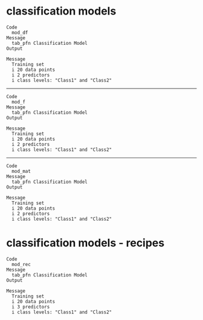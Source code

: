 # classification models

    Code
      mod_df
    Message
      tab_pfn Classification Model
    Output
      
    Message
      Training set
      i 20 data points
      i 2 predictors
      i class levels: "Class1" and "Class2"

---

    Code
      mod_f
    Message
      tab_pfn Classification Model
    Output
      
    Message
      Training set
      i 20 data points
      i 2 predictors
      i class levels: "Class1" and "Class2"

---

    Code
      mod_mat
    Message
      tab_pfn Classification Model
    Output
      
    Message
      Training set
      i 20 data points
      i 2 predictors
      i class levels: "Class1" and "Class2"

# classification models - recipes

    Code
      mod_rec
    Message
      tab_pfn Classification Model
    Output
      
    Message
      Training set
      i 20 data points
      i 3 predictors
      i class levels: "Class1" and "Class2"

